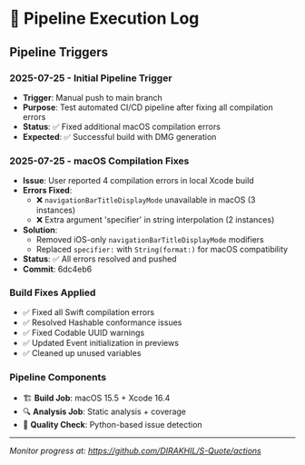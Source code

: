 # 🚀 Pipeline Execution Log

## Pipeline Triggers

### 2025-07-25 - Initial Pipeline Trigger
- **Trigger**: Manual push to main branch
- **Purpose**: Test automated CI/CD pipeline after fixing all compilation errors
- **Status**: ✅ Fixed additional macOS compilation errors
- **Expected**: ✅ Successful build with DMG generation

### 2025-07-25 - macOS Compilation Fixes
- **Issue**: User reported 4 compilation errors in local Xcode build
- **Errors Fixed**:
  - ❌ `navigationBarTitleDisplayMode` unavailable in macOS (3 instances)
  - ❌ Extra argument 'specifier' in string interpolation (2 instances)
- **Solution**: 
  - Removed iOS-only `navigationBarTitleDisplayMode` modifiers
  - Replaced `specifier:` with `String(format:)` for macOS compatibility
- **Status**: ✅ All errors resolved and pushed
- **Commit**: 6dc4eb6

### Build Fixes Applied
- ✅ Fixed all Swift compilation errors
- ✅ Resolved Hashable conformance issues
- ✅ Fixed Codable UUID warnings
- ✅ Updated Event initialization in previews
- ✅ Cleaned up unused variables

### Pipeline Components
- 🏗️ **Build Job**: macOS 15.5 + Xcode 16.4
- 🔍 **Analysis Job**: Static analysis + coverage
- 🎯 **Quality Check**: Python-based issue detection

---

*Monitor progress at: https://github.com/DIRAKHIL/S-Quote/actions*